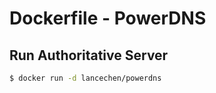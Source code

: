 Dockerfile - PowerDNS
=====================

Run Authoritative Server
------------------------

```bash
$ docker run -d lancechen/powerdns
```
